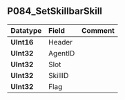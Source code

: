 ## P084\_SetSkillbarSkill ##
| **Datatype** | **Field** | **Comment** |
|:-------------|:----------|:------------|
| **UInt16** | Header |  |
| **UInt32** | AgentID |  |
| **UInt32** | Slot |  |
| **UInt32** | SkillID |  |
| **UInt32** | Flag |  |